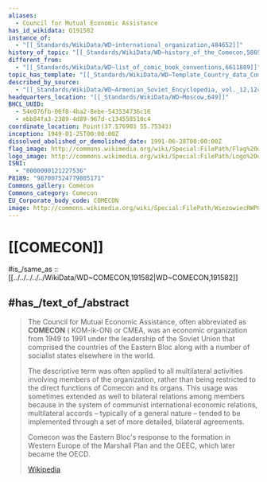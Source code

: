 ```yaml
---
aliases:
  - Council for Mutual Economic Assistance
has_id_wikidata: Q191582
instance_of:
  - "[[_Standards/WikiData/WD~international_organization,484652]]"
history_of_topic: "[[_Standards/WikiData/WD~history_of_the_Comecon,5869261]]"
different_from:
  - "[[_Standards/WikiData/WD~list_of_comic_book_conventions,6611889]]"
topic_has_template: "[[_Standards/WikiData/WD~Template_Country_data_Comecon,8550649]]"
described_by_source:
  - "[[_Standards/WikiData/WD~Armenian_Soviet_Encyclopedia,_vol._12,124737664]]"
headquarters_location: "[[_Standards/WikiData/WD~Moscow,649]]"
BHCL_UUID:
  - 54e076fb-06f8-4ba2-8ebe-543534736c16
  - ebb84fa3-2389-4d89-967d-c134550510c4
coordinate_location: Point(37.576903 55.75343)
inception: 1949-01-25T00:00:00Z
dissolved_abolished_or_demolished_date: 1991-06-28T00:00:00Z
flag_image: http://commons.wikimedia.org/wiki/Special:FilePath/Flag%20of%20Comecon.svg
logo_image: http://commons.wikimedia.org/wiki/Special:FilePath/Logo%20of%20Comecon.svg
ISNI:
  - "0000000121227536"
P8189: "987007524779805171"
Commons_gallery: Comecon
Commons_category: Comecon
EU_Corporate_body_code: COMECON
image: http://commons.wikimedia.org/wiki/Special:FilePath/WiezowiecRWPGwMoskwie.jpg
---
```


# [[COMECON]] 

#is_/same_as :: [[../../../../../WikiData/WD~COMECON,191582|WD~COMECON,191582]] 

## #has_/text_of_/abstract 

> The Council for Mutual Economic Assistance, often abbreviated as **COMECON** ( KOM-ik-ON) or CMEA, was an economic organization from 1949 to 1991 under the leadership of the Soviet Union that comprised the countries of the Eastern Bloc along with a number of socialist states elsewhere in the world.
>
> The descriptive term was often applied to all multilateral activities involving members of the organization, rather than being restricted to the direct functions of Comecon and its organs. This usage was sometimes extended as well to bilateral relations among members because in the system of communist international economic relations, multilateral accords –  typically of a general nature –  tended to be implemented through a set of more detailed, bilateral agreements.
>
> Comecon was the Eastern Bloc's response to the formation in Western Europe of the Marshall Plan and the OEEC, which later became the OECD.
>
> [Wikipedia](https://en.wikipedia.org/wiki/Comecon) 

